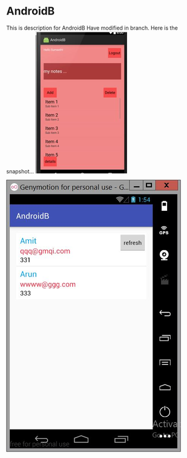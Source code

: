 AndroidB
==============================
This is description for AndroidB Have modified in branch.
Here is the snapshot...
![my notes](https://github.com/sumeethK/CodeSpace/blob/master/note.JPG?raw=true "my notes")

![my contacts](https://github.com/sumeethK/CodeSpace/blob/master/contact.JPG?raw=true "my contacts")

